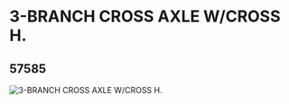 # 3-BRANCH CROSS AXLE W/CROSS H.
## 57585
![3-BRANCH CROSS AXLE W/CROSS H.](https://lc-www-live-s.legocdn.com/media/bricks/5/2/4502595.jpg)